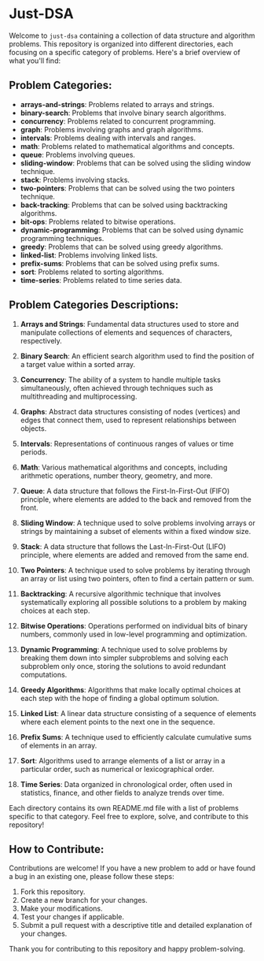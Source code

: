 # Just-DSA

Welcome to `just-dsa` containing a collection of data structure and algorithm problems. This repository is organized into different directories, each focusing on a specific category of problems. Here's a brief overview of what you'll find:

## Problem Categories:

- **arrays-and-strings**: Problems related to arrays and strings.
- **binary-search**: Problems that involve binary search algorithms.
- **concurrency**: Problems related to concurrent programming.
- **graph**: Problems involving graphs and graph algorithms.
- **intervals**: Problems dealing with intervals and ranges.
- **math**: Problems related to mathematical algorithms and concepts.
- **queue**: Problems involving queues.
- **sliding-window**: Problems that can be solved using the sliding window technique.
- **stack**: Problems involving stacks.
- **two-pointers**: Problems that can be solved using the two pointers technique.
- **back-tracking**: Problems that can be solved using backtracking algorithms.
- **bit-ops**: Problems related to bitwise operations.
- **dynamic-programming**: Problems that can be solved using dynamic programming techniques.
- **greedy**: Problems that can be solved using greedy algorithms.
- **linked-list**: Problems involving linked lists.
- **prefix-sums**: Problems that can be solved using prefix sums.
- **sort**: Problems related to sorting algorithms.
- **time-series**: Problems related to time series data.

## Problem Categories Descriptions:

1. **Arrays and Strings**: Fundamental data structures used to store and manipulate collections of elements and sequences of characters, respectively.

2. **Binary Search**: An efficient search algorithm used to find the position of a target value within a sorted array.

3. **Concurrency**: The ability of a system to handle multiple tasks simultaneously, often achieved through techniques such as multithreading and multiprocessing.

4. **Graphs**: Abstract data structures consisting of nodes (vertices) and edges that connect them, used to represent relationships between objects.

5. **Intervals**: Representations of continuous ranges of values or time periods.

6. **Math**: Various mathematical algorithms and concepts, including arithmetic operations, number theory, geometry, and more.

7. **Queue**: A data structure that follows the First-In-First-Out (FIFO) principle, where elements are added to the back and removed from the front.

8. **Sliding Window**: A technique used to solve problems involving arrays or strings by maintaining a subset of elements within a fixed window size.

9. **Stack**: A data structure that follows the Last-In-First-Out (LIFO) principle, where elements are added and removed from the same end.

10. **Two Pointers**: A technique used to solve problems by iterating through an array or list using two pointers, often to find a certain pattern or sum.

11. **Backtracking**: A recursive algorithmic technique that involves systematically exploring all possible solutions to a problem by making choices at each step.

12. **Bitwise Operations**: Operations performed on individual bits of binary numbers, commonly used in low-level programming and optimization.

13. **Dynamic Programming**: A technique used to solve problems by breaking them down into simpler subproblems and solving each subproblem only once, storing the solutions to avoid redundant computations.

14. **Greedy Algorithms**: Algorithms that make locally optimal choices at each step with the hope of finding a global optimum solution.

15. **Linked List**: A linear data structure consisting of a sequence of elements where each element points to the next one in the sequence.

16. **Prefix Sums**: A technique used to efficiently calculate cumulative sums of elements in an array.

17. **Sort**: Algorithms used to arrange elements of a list or array in a particular order, such as numerical or lexicographical order.

18. **Time Series**: Data organized in chronological order, often used in statistics, finance, and other fields to analyze trends over time.

Each directory contains its own README.md file with a list of problems specific to that category. Feel free to explore, solve, and contribute to this repository!

## How to Contribute:

Contributions are welcome! If you have a new problem to add or have found a bug in an existing one, please follow these steps:

1. Fork this repository.
2. Create a new branch for your changes.
3. Make your modifications.
4. Test your changes if applicable.
5. Submit a pull request with a descriptive title and detailed explanation of your changes.

Thank you for contributing to this repository and happy problem-solving. 
